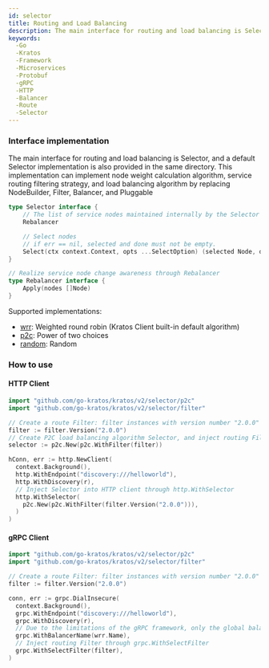 ```yaml
---
id: selector
title: Routing and Load Balancing
description: The main interface for routing and load balancing is Selector, but a default Selector implementation is also provided in the same directory. This implementation can implement node weight calculation, route filtering, and load balancing algorithms by replacing NodeBuilder, Filter, Balancer, and Pluggable
keywords:
  -Go
  -Kratos
  -Framework
  -Microservices
  -Protobuf
  -gRPC
  -HTTP
  -Balancer
  -Route
  -Selector
---
```

### Interface implementation

The main interface for routing and load balancing is Selector, and a default Selector implementation is also provided in the same directory. This implementation can implement node weight calculation algorithm, service routing filtering strategy, and load balancing algorithm by replacing NodeBuilder, Filter, Balancer, and Pluggable

```go
type Selector interface {
    // The list of service nodes maintained internally by the Selector is updated through the Rebalancer interface
    Rebalancer

    // Select nodes
    // if err == nil, selected and done must not be empty.
    Select(ctx context.Context, opts ...SelectOption) (selected Node, done DoneFunc, err error)
}

// Realize service node change awareness through Rebalancer
type Rebalancer interface {
    Apply(nodes []Node)
}
```
Supported implementations:
* [wrr](https://github.com/go-kratos/wrr): Weighted round robin (Kratos Client built-in default algorithm)
* [p2c](github.com/go-kratos/kratos/selector/p2c): Power of two choices
* [random](github.com/go-kratos/kratos/selector/random): Random

### How to use

#### HTTP Client

```go
import "github.com/go-kratos/kratos/v2/selector/p2c"
import "github.com/go-kratos/kratos/v2/selector/filter"

// Create a route Filter: filter instances with version number "2.0.0"
filter := filter.Version("2.0.0")
// Create P2C load balancing algorithm Selector, and inject routing Filter
selector := p2c.New(p2c.WithFilter(filter))

hConn, err := http.NewClient(
  context.Background(),
  http.WithEndpoint("discovery:///helloworld"),
  http.WithDiscovery(r),
  // Inject Selector into HTTP client through http.WithSelector
  http.WithSelector(
    p2c.New(p2c.WithFilter(filter.Version("2.0.0"))),
  )
)
```

#### gRPC Client


```go
import "github.com/go-kratos/kratos/v2/selector/p2c"
import "github.com/go-kratos/kratos/v2/selector/filter"

// Create a route Filter: filter instances with version number "2.0.0"
filter := filter.Version("2.0.0")

conn, err := grpc.DialInsecure(
  context.Background(),
  grpc.WithEndpoint("discovery:///helloworld"),
  grpc.WithDiscovery(r),
  // Due to the limitations of the gRPC framework, only the global balancer name can be used to inject the selector
  grpc.WithBalancerName(wrr.Name),
  // Inject routing Filter through grpc.WithSelectFilter
  grpc.WithSelectFilter(filter),
)
```